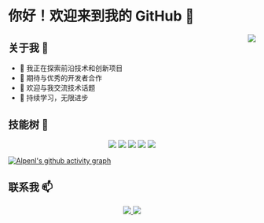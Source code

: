 # 你好！欢迎来到我的 GitHub 👋

<img align="right" src="https://visitor-badge.laobi.icu/badge?page_id=alpenl.alpenl" />

## 关于我 🎯

- 🔭 我正在探索前沿技术和创新项目
- 👯 期待与优秀的开发者合作
- 💬 欢迎与我交流技术话题
- 🌱 持续学习，无限进步

## 技能树 🚀

<p align="center">
  <img src="https://img.shields.io/badge/Java-ED8B00?style=for-the-badge&logo=openjdk&logoColor=white" />
  <img src="https://img.shields.io/badge/Python-3776AB?style=for-the-badge&logo=python&logoColor=white" />
  <img src="https://img.shields.io/badge/Docker-2496ED?style=for-the-badge&logo=docker&logoColor=white" />
  <img src="https://img.shields.io/badge/Vue.js-35495E?style=for-the-badge&logo=vue.js&logoColor=4FC08D" />
  <img src="https://img.shields.io/badge/JavaScript-F7DF1E?style=for-the-badge&logo=javascript&logoColor=black" />
</p>

[![Alpenl's github activity graph](https://github-readme-activity-graph.vercel.app/graph?username=alpenl&bg_color=f0f0f0&color=2a1428&line=1b131a&point=5f5353&area=true&hide_border=true)](https://github.com/ashutosh00710/github-readme-activity-graph)

## 联系我 📫

<p align="center">
  <a href="mailto:3311432144@qq.com">
    <img src="https://img.shields.io/badge/Email-D14836?style=for-the-badge&logo=gmail&logoColor=white"/>
  </a>
  <a href="https://github.com/alpenl">
    <img src="https://img.shields.io/badge/GitHub-100000?style=for-the-badge&logo=github&logoColor=white"/>
  </a>
</p>


